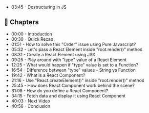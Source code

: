 - 03:45 - Destructuring in JS

## 📖 Chapters
- 00:00 - Introduction
- 00:30 - Quick Recap
- 01:51 - How to solve this "Order" issue using Pure Javascript?
- 05:32 - Let's pass a React Element inside "root.render()" method
- 08:31 - Create a React Element using JSX
- 09:25 - Play around with "type" value of a React Element
- 12:25 - What would happen if "type" value is set to a Function?
- 16:54 - Difference between "type" values - String vs Function 
- 19:42 - What is a React Component?
- 21:16 - Use "React.createElement()" inside "root.render()" method
- 25:45 - How does React Component work behind the scene?
- 31:08 - How do you define a React Component?
- 34:15 - Fetch data and display it using React Component
- 40:03 - Next Video
- 40:56 - Conclusion


